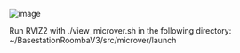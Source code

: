 ![image](https://github.com/Netfluxx/BasestationRoombaV3/assets/87619843/d169d3e5-82c5-416d-a1a0-1403ca47838c)

Run RVIZ2 with ./view_microver.sh in the following directory: ~/BasestationRoombaV3/src/microver/launch 
